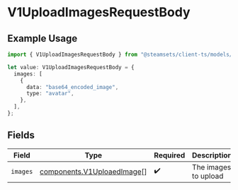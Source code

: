 # V1UploadImagesRequestBody

## Example Usage

```typescript
import { V1UploadImagesRequestBody } from "@steamsets/client-ts/models/components";

let value: V1UploadImagesRequestBody = {
  images: [
    {
      data: "base64_encoded_image",
      type: "avatar",
    },
  ],
};
```

## Fields

| Field                                                                    | Type                                                                     | Required                                                                 | Description                                                              |
| ------------------------------------------------------------------------ | ------------------------------------------------------------------------ | ------------------------------------------------------------------------ | ------------------------------------------------------------------------ |
| `images`                                                                 | [components.V1UploaedImage](../../models/components/v1uploaedimage.md)[] | :heavy_check_mark:                                                       | The images to upload                                                     |